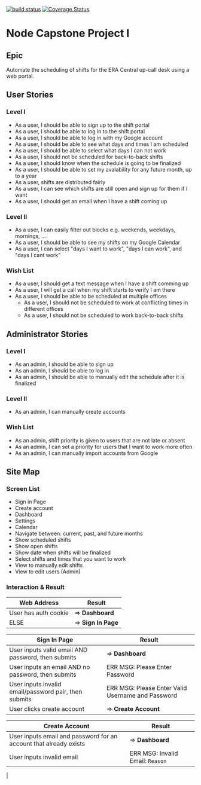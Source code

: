 [![build status](https://api.travis-ci.org/ailijic/capstone-node.svg)](http://travis-ci.org/ailijic/capstone-node)
[![Coverage Status](https://coveralls.io/repos/github/ailijic/capstone-node/badge.svg?branch=master)](https://coveralls.io/github/ailijic/capstone-node?branch=master)

# Node Capstone Project I 
## Epic
Automate the scheduling of shifts for the ERA Central up-call desk using a web portal.
## User Stories
### Level I
- As a user, I should be able to sign up to the shift portal
- As a user, I should be able to log in to the shift portal
- As a user, I should be able to log in with my Google account
- As a user, I should be able to see what days and times I am scheduled
- As a user, I should be able to select what days I can not work
- As a user, I should not be scheduled for back-to-back shifts
- As a user, I should know when the schedule is going to be finalized
- As a user, I should be able to set my avalability for any future month, up to a year
- As a user, shifts are distributed fairly
- As a user, I can see which shifts are still open and sign up for them if I want
- As a user, I should get an email when I have a shift coming up

### Level II
- As a user, I can easily filter out blocks e.g. weekends, weekdays, mornings, ...
- As a user, I should be able to see my shifts on my Google Calendar
- As a user, I can select "days I want to work", "days I can work", and "days I cant work"

### Wish List
- As a user, I should get a text message when I have a shift comming up
- As a user, I will get a call when my shift starts to verify I am there
- As a user, I should be able to be scheduled at multiple offices
  * As a user, I should not be scheduled to work at conflicting times in different offices
  * As a user, I should not be scheduled to work back-to-back shifts

## Administrator Stories
### Level I
- As an admin, I should be able to sign up
- As an admin, I should be able to log in
- As an admin, I should be able to manually edit the schedule after it is finalized

### Level II
- As an admin, I can manually create accounts

### Wish List
- As an admin, shift priority is given to users that are not late or absent
- As an admin, I can set a priority for users that I want to work more often
- As an admin, I can manually import accounts from Google

## Site Map
### Screen List
- Sign in Page
- Create account
- Dashboard
- Settings
- Calendar
- Navigate between: current, past, and future months
- Show scheduled shifts
- Show open shifts
- Show date when shifts will be finalized
- Select shifts and times that you want to work
- View to manually edit shifts
- View to edit users (Admin)

### Interaction & Result
| Web Address | Result |
|-------------|--------|
| User has auth cookie | => **Dashboard** |
| ELSE | => **Sign In Page** |

| Sign In Page | Result |
|--------------|--------|
| User inputs valid email AND password, then submits | => **Dashboard** |
| User inputs an email AND no password, then submits | ERR MSG: Please Enter Password |
| User inputs invalid email/password pair, then submits | ERR MSG: Please Enter Valid Username and Password |
| User clicks create account | => **Create Account** |

| Create Account | Result |
|----------------|--------|
| User inputs email and password for an account that already exists | => **Dashboard** |
| User inputs invalid email | ERR MSG: Invalid Email: `Reason` |
|
